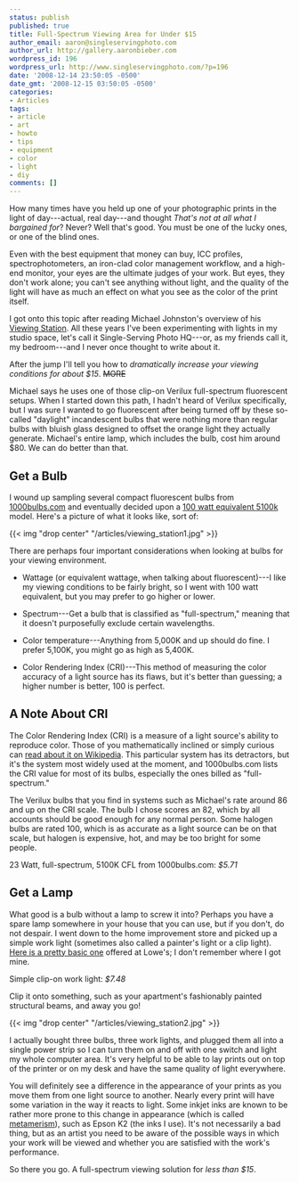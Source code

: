 ```yaml
---
status: publish
published: true
title: Full-Spectrum Viewing Area for Under $15
author_email: aaron@singleservingphoto.com
author_url: http://gallery.aaronbieber.com
wordpress_id: 196
wordpress_url: http://www.singleservingphoto.com/?p=196
date: '2008-12-14 23:50:05 -0500'
date_gmt: '2008-12-15 03:50:05 -0500'
categories:
- Articles
tags:
- article
- art
- howto
- tips
- equipment
- color
- light
- diy
comments: []
---
```


How many times have you held up one of your photographic prints in the light of
day---actual, real day---and thought _That's not at all what I bargained for_?
Never? Well that's good. You must be one of the lucky ones, or one of the blind
ones.

Even with the best equipment that money can buy, ICC profiles,
spectrophotometers, an iron-clad color management workflow, and a high-end
monitor, your eyes are the ultimate judges of your work. But eyes, they don't
work alone; you can't see anything without light, and the quality of the light
will have as much an effect on what you see as the color of the print itself.

I got onto this topic after reading Michael Johnston's overview of
his [Viewing Station][vs].  All these years I've been experimenting with lights
in my studio space, let's call it Single-Serving Photo HQ---or, as my friends
call it, my bedroom---and I never once thought to write about it.

[vs]: http://theonlinephotographer.typepad.com/the_online_photographer/2008/12/the-viewing-sta.html

After the jump I'll tell you how to *dramatically increase your viewing
conditions for about $15*. ~~MORE~~

Michael says he uses one of those clip-on Verilux full-spectrum fluorescent
setups. When I started down this path, I hadn't heard of Verilux specifically,
but I was sure I wanted to go fluorescent after being turned off by these
so-called "daylight" incandescent bulbs that were nothing more than regular
bulbs with bluish glass designed to offset the orange light they actually
generate. Michael's entire lamp, which includes the bulb, cost him around
\$80. We can do better than that.

## Get a Bulb

I wound up sampling several compact fluorescent bulbs from
[1000bulbs.com](http://clickserve.cc-dt.com/link/click?lid=41000000027242453)
and eventually decided upon a
[100 watt equivalent 5100k](http://clickserve.cc-dt.com/link/click?lid=41000000027242501)
model. Here's a picture of what it looks like, sort of:

{{< img "drop center" "/articles/viewing_station1.jpg" >}}

There are perhaps four important considerations when looking at bulbs
for your viewing environment.

* Wattage (or equivalent wattage, when talking about fluorescent)---I like my
  viewing conditions to be fairly bright, so I went with 100 watt equivalent,
  but you may prefer to go higher or lower.

* Spectrum---Get a bulb that is classified as "full-spectrum," meaning that it
  doesn't purposefully exclude certain wavelengths.

* Color temperature---Anything from 5,000K and up should do fine. I prefer
  5,100K, you might go as high as 5,400K.

* Color Rendering Index (CRI)---This method of measuring the color accuracy of a
  light source has its flaws, but it's better than guessing; a higher number is
  better, 100 is perfect.

## A Note About CRI

The Color Rendering Index (CRI) is a measure of a light source's ability to
reproduce color. Those of you mathematically inclined or simply curious
can [read about it on Wikipedia][cri]. This particular system has its
detractors, but it's the system most widely used at the moment, and
1000bulbs.com lists the CRI value for most of its bulbs, especially the ones
billed as "full-spectrum."

[cri]: http://en.wikipedia.org/wiki/Color_rendering_index

The Verilux bulbs that you find in systems such as Michael's rate around 86 and
up on the CRI scale. The bulb I chose scores an 82, which by all accounts should
be good enough for any normal person. Some halogen bulbs are rated 100, which is
as accurate as a light source can be on that scale, but halogen is expensive,
hot, and may be too bright for some people.

23 Watt, full-spectrum, 5100K CFL from 1000bulbs.com: *$5.71*

## Get a Lamp

What good is a bulb without a lamp to screw it into? Perhaps you have a spare
lamp somewhere in your house that you can use, but if you don't, do not
despair. I went down to the home improvement store and picked up a simple work
light (sometimes also called a painter's light or a clip
light). [Here is a pretty basic one][worklight] offered at Lowe's; I don't
remember where I got mine.

[worklight]: http://www.lowes.com/lowes/lkn?action=productDetail&productId=203213-1373-FL-300PDQ12&lpage=none

Simple clip-on work light: *$7.48*

Clip it onto something, such as your apartment's fashionably painted structural
beams, and away you go!

{{< img "drop center" "/articles/viewing_station2.jpg" >}}

I actually bought three bulbs, three work lights, and plugged them all into a
single power strip so I can turn them on and off with one switch and light my
whole computer area. It's very helpful to be able to lay prints out on top of
the printer or on my desk and have the same quality of light everywhere.

You will definitely see a difference in the appearance of your prints as you
move them from one light source to another. Nearly every print will have some
variation in the way it reacts to light. Some inkjet inks are known to be rather
more prone to this change in appearance (which is
called [metamerism](http://en.wikipedia.org/wiki/Metamerism_(color))), such as
Epson K2 (the inks I use). It's not necessarily a bad thing, but as an artist
you need to be aware of the possible ways in which your work will be viewed and
whether you are satisfied with the work's performance.

So there you go. A full-spectrum viewing solution for *less than $15*.
